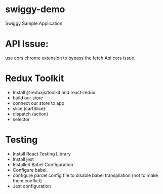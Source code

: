 # swiggy-demo
Swiggy Sample Application

# API Issue: 
use cors chrome extension to bypass the fetch Api cors issue.   

# Redux Toolkit
- Install @reduxjs/toolkit and react-redux
- build our store
- connect our store to app
- slice (cartSlice)
- dispatch (action)
- selector 


# Testing
- Install React Testing Library 
- Install jest
- Installed Babel Configuration 
- Configure babel. 
- configure parcel config file to disable babel transpilation (not to make them conflict)
- Jest configuration 
